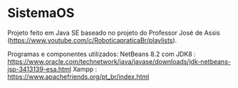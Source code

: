 # SistemaOS

Projeto feito em Java SE baseado no projeto do Professor José de Assis (https://www.youtube.com/c/RoboticapraticaBr/playlists).

Programas e componentes utilizados:
NetBeans 8.2 com JDK8 : https://www.oracle.com/technetwork/java/javase/downloads/jdk-netbeans-jsp-3413139-esa.html
Xampp : https://www.apachefriends.org/pt_br/index.html
